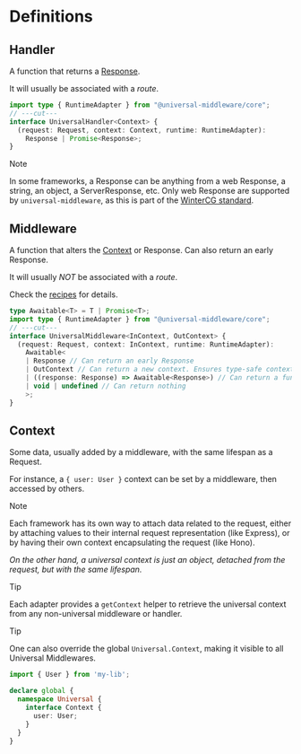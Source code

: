 # Definitions

## Handler
A function that returns a [Response](https://developer.mozilla.org/en-US/docs/Web/API/Response).

It will usually be associated with a _route_.

```ts twoslash
import type { RuntimeAdapter } from "@universal-middleware/core";
// ---cut---
interface UniversalHandler<Context> {
  (request: Request, context: Context, runtime: RuntimeAdapter):
    Response | Promise<Response>;
}
```

> [!NOTE]
> In some frameworks, a Response can be anything from a web Response, a string, an object, a ServerResponse, etc.
> Only web Response are supported by `universal-middleware`, as this is part of the [WinterCG standard](https://fetch.spec.wintercg.org/#responses).

## Middleware
A function that alters the [Context](#context) or Response. Can also return an early Response.

It will usually _NOT_ be associated with a _route_.

Check the [recipes](/recipes/context-middleware) for details.

```ts twoslash
type Awaitable<T> = T | Promise<T>;
import type { RuntimeAdapter } from "@universal-middleware/core";
// ---cut---
interface UniversalMiddleware<InContext, OutContext> {
  (request: Request, context: InContext, runtime: RuntimeAdapter):
    Awaitable<
    | Response // Can return an early Response
    | OutContext // Can return a new context. Ensures type-safe context representation
    | ((response: Response) => Awaitable<Response>) // Can return a function that manipulates the Response
    | void | undefined // Can return nothing
    >;
}
```

## Context
Some data, usually added by a middleware, with the same lifespan as a Request.

For instance, a `{ user: User }` context can be set by a middleware, then accessed by others.

> [!NOTE]
> Each framework has its own way to attach data related to the request,
> either by attaching values to their internal request representation (like Express),
> or by having their own context encapsulating the request (like Hono).
> 
> _On the other hand, a universal context is just an object, detached from the request,
> but with the same lifespan._

> [!TIP]
> Each adapter provides a `getContext` helper to retrieve the universal context
> from any non-universal middleware or handler.

> [!TIP]
> One can also override the global `Universal.Context`, making it visible to all Universal Middlewares.
> ```ts
> import { User } from 'my-lib';
> 
> declare global {
>   namespace Universal {
>     interface Context {
>       user: User;
>     }
>   }
> }
> ```

